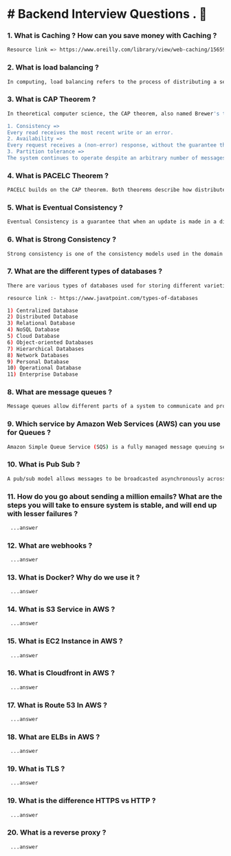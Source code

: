 # # Backend Interview Questions . 👋

### 1. What is Caching ? How can you save money with Caching ?
```bash
Resource link => https://www.oreilly.com/library/view/web-caching/156592536X/ch01s03.html
```
### 2. What is load balancing ?
```bash
In computing, load balancing refers to the process of distributing a set of tasks over a set of resources, with the aim of making their overall processing more efficient. Load balancing can optimize the response time and avoid unevenly overloading some compute nodes while other compute nodes are left idle.
```
### 3. What is CAP Theorem ?
```bash
In theoretical computer science, the CAP theorem, also named Brewer's theorem after computer scientist Eric Brewer, states that any distributed data store can only provide two of the following three guarantees:[1][2][3]

1. Consistency =>
Every read receives the most recent write or an error.
2. Availability =>
Every request receives a (non-error) response, without the guarantee that it contains the most recent write.
3. Partition tolerance =>
The system continues to operate despite an arbitrary number of messages being dropped (or delayed) by the network between nodes.
```
### 4. What is PACELC Theorem ?
```bash
PACELC builds on the CAP theorem. Both theorems describe how distributed databases have limitations and tradeoffs regarding consistency, availability, and partition tolerance. PACELC however goes further and states that an additional trade-off exists: between latency and consistency, even in absence of partitions, thus providing a more complete portrayal of the potential consistency trade-offs for distributed systems.
```
### 5. What is Eventual Consistency ?
```bash
Eventual Consistency is a guarantee that when an update is made in a distributed database, that update will eventually be reflected in all nodes that store the data, resulting in the same response every time the data is queried.
```
### 6. What is Strong Consistency ?
```bash
Strong consistency is one of the consistency models used in the domain of concurrent programming (e.g., in distributed shared memory, distributed transactions). The protocol is said to support strong consistency if: All accesses are seen by all parallel processes (or nodes, processors, etc.)
```
### 7. What are the different types of databases ?
```bash
There are various types of databases used for storing different varieties of data:-

resource link :- https://www.javatpoint.com/types-of-databases

1) Centralized Database
2) Distributed Database
3) Relational Database
4) NoSQL Database
5) Cloud Database
6) Object-oriented Databases
7) Hierarchical Databases
8) Network Databases
9) Personal Database
10) Operational Database
11) Enterprise Database
```
### 8. What are message queues ?
```bash
Message queues allow different parts of a system to communicate and process operations asynchronously. A message queue provides a lightweight buffer which temporarily stores messages, and endpoints that allow software components to connect to the queue in order to send and receive messages.
```
### 9. Which service by Amazon Web Services (AWS) can you use for Queues ?
```bash
Amazon Simple Queue Service (SQS) is a fully managed message queuing service that enables you to decouple and scale microservices, distributed systems, and serverless applications.
```
### 10. What is Pub Sub ?
```bash
A pub/sub model allows messages to be broadcasted asynchronously across multiple sections of the applications. The core component that facilitates this functionality is something called a Topic. The publisher will push messages to a Topic, and the Topic will instantly push the message to all the subscribers.
```
### 11. How do you go about sending a million emails? What are the steps you will take to ensure system is stable, and will end up with lesser failures ?
```bash
 ...answer
```
### 12. What are webhooks ?
```bash
 ...answer
```
### 13. What is Docker? Why do we use it ?
```bash
 ...answer
```
### 14. What is S3 Service in AWS ?
```bash
 ...answer
```
### 15. What is EC2 Instance in AWS ?
```bash
 ...answer
```
### 16. What is Cloudfront in AWS ?
```bash
 ...answer
```
### 17. What is Route 53 In AWS ?
```bash
 ...answer
```
### 18. What are ELBs in AWS ?
```bash
 ...answer
```
### 19. What is TLS ?
```bash
 ...answer
```
### 19. What is the difference HTTPS vs HTTP ?
```bash
 ...answer
```
### 20. What is a reverse proxy ?
```bash
 ...answer
```